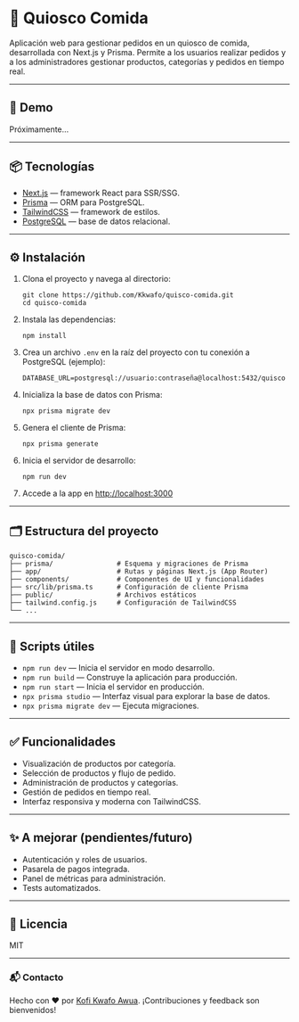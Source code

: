 <h1>🍔 Quiosco Comida</h1>

<p>Aplicación web para gestionar pedidos en un quiosco de comida, desarrollada con Next.js y Prisma. Permite a los usuarios realizar pedidos y a los administradores gestionar productos, categorías y pedidos en tiempo real.</p>

<hr />

<h2>🚀 Demo</h2>

<p>Próximamente…</p>

<hr />

<h2>📦 Tecnologías</h2>

<ul>
  <li><a href="https://nextjs.org/">Next.js</a> — framework React para SSR/SSG.</li>
  <li><a href="https://www.prisma.io/">Prisma</a> — ORM para PostgreSQL.</li>
  <li><a href="https://tailwindcss.com/">TailwindCSS</a> — framework de estilos.</li>
  <li><a href="https://www.postgresql.org/">PostgreSQL</a> — base de datos relacional.</li>
</ul>

<hr />

<h2>⚙️ Instalación</h2>

<ol>
  <li>Clona el proyecto y navega al directorio:
    <pre><code>git clone https://github.com/Kkwafo/quisco-comida.git
cd quisco-comida</code></pre>
  </li>
  <li>Instala las dependencias:
    <pre><code>npm install</code></pre>
  </li>
  <li>Crea un archivo <code>.env</code> en la raíz del proyecto con tu conexión a PostgreSQL (ejemplo):
    <pre><code>DATABASE_URL=postgresql://usuario:contraseña@localhost:5432/quisco</code></pre>
  </li>
  <li>Inicializa la base de datos con Prisma:
    <pre><code>npx prisma migrate dev</code></pre>
  </li>
  <li>Genera el cliente de Prisma:
    <pre><code>npx prisma generate</code></pre>
  </li>
  <li>Inicia el servidor de desarrollo:
    <pre><code>npm run dev</code></pre>
  </li>
  <li>Accede a la app en <a href="http://localhost:3000">http://localhost:3000</a></li>
</ol>

<hr />

<h2>🗂️ Estructura del proyecto</h2>

<pre><code>quisco-comida/
├── prisma/                # Esquema y migraciones de Prisma
├── app/                   # Rutas y páginas Next.js (App Router)
├── components/            # Componentes de UI y funcionalidades
├── src/lib/prisma.ts      # Configuración de cliente Prisma
├── public/                # Archivos estáticos
├── tailwind.config.js     # Configuración de TailwindCSS
└── ...
</code></pre>

<hr />

<h2>📄 Scripts útiles</h2>

<ul>
  <li><code>npm run dev</code> — Inicia el servidor en modo desarrollo.</li>
  <li><code>npm run build</code> — Construye la aplicación para producción.</li>
  <li><code>npm run start</code> — Inicia el servidor en producción.</li>
  <li><code>npx prisma studio</code> — Interfaz visual para explorar la base de datos.</li>
  <li><code>npx prisma migrate dev</code> — Ejecuta migraciones.</li>
</ul>

<hr />

<h2>✅ Funcionalidades</h2>

<ul>
  <li>Visualización de productos por categoría.</li>
  <li>Selección de productos y flujo de pedido.</li>
  <li>Administración de productos y categorías.</li>
  <li>Gestión de pedidos en tiempo real.</li>
  <li>Interfaz responsiva y moderna con TailwindCSS.</li>
</ul>

<hr />

<h2>✨ A mejorar (pendientes/futuro)</h2>

<ul>
  <li>Autenticación y roles de usuarios.</li>
  <li>Pasarela de pagos integrada.</li>
  <li>Panel de métricas para administración.</li>
  <li>Tests automatizados.</li>
</ul>

<hr />

<h2>📝 Licencia</h2>

<p>MIT</p>

<hr />

<h3>📬 Contacto</h3>

<p>Hecho con ❤️ por <a href="https://github.com/Kkwafo">Kofi Kwafo Awua</a>. ¡Contribuciones y feedback son bienvenidos!</p>
